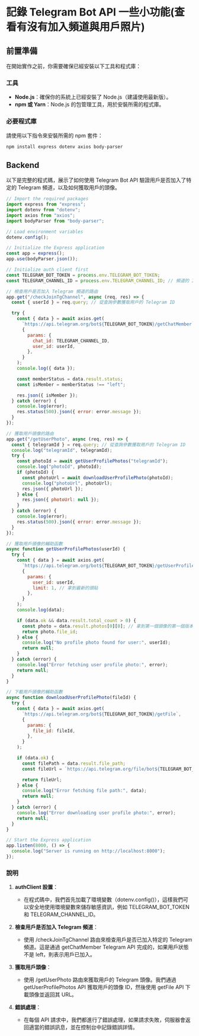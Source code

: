 # 記錄 Telegram Bot API 一些小功能(查看有沒有加入頻道與用戶照片)

## 前置準備

在開始實作之前，你需要確保已經安裝以下工具和程式庫：

### 工具

- **Node.js**：確保你的系統上已經安裝了 Node.js（建議使用最新版）。
- **npm 或 Yarn**：Node.js 的包管理工具，用於安裝所需的程式庫。

### 必要程式庫

請使用以下指令來安裝所需的 npm 套件：

```bash
npm install express dotenv axios body-parser
```

## Backend

以下是完整的程式碼，展示了如何使用 Telegram Bot API 驗證用戶是否加入了特定的 Telegram 頻道，以及如何獲取用戶的頭像。

```javascript
// Import the required packages
import express from "express";
import dotenv from "dotenv";
import axios from "axios";
import bodyParser from "body-parser";

// Load environment variables
dotenv.config();

// Initialize the Express application
const app = express();
app.use(bodyParser.json());

// Initialize auth client first
const TELEGRAM_BOT_TOKEN = process.env.TELEGRAM_BOT_TOKEN;
const TELEGRAM_CHANNEL_ID = process.env.TELEGRAM_CHANNEL_ID; // 頻道的 ID 或 @頻道名稱，private 頻道只能用 ID

// 檢查用戶是否加入 Telegram 頻道的路由
app.get("/checkJoinTgChannel", async (req, res) => {
  const { userId } = req.query; // 從查詢參數獲取用戶的 Telegram ID

  try {
    const { data } = await axios.get(
      `https://api.telegram.org/bot${TELEGRAM_BOT_TOKEN}/getChatMember`,
      {
        params: {
          chat_id: TELEGRAM_CHANNEL_ID,
          user_id: userId,
        },
      }
    );
    console.log({ data });

    const memberStatus = data.result.status;
    const isMember = memberStatus !== "left";

    res.json({ isMember });
  } catch (error) {
    console.log(error);
    res.status(500).json({ error: error.message });
  }
});

// 獲取用戶頭像的路由
app.get("/getUserPhoto", async (req, res) => {
  const { telegramId } = req.query; // 從查詢參數獲取用戶的 Telegram ID
  console.log("telegramId", telegramId);
  try {
    const photoId = await getUserProfilePhotos("telegramId");
    console.log("photoId", photoId);
    if (photoId) {
      const photoUrl = await downloadUserProfilePhoto(photoId);
      console.log("photoUrl", photoUrl);
      res.json({ photoUrl });
    } else {
      res.json({ photoUrl: null });
    }
  } catch (error) {
    console.log(error);
    res.status(500).json({ error: error.message });
  }
});

// 獲取用戶頭像的輔助函數
async function getUserProfilePhotos(userId) {
  try {
    const { data } = await axios.get(
      `https://api.telegram.org/bot${TELEGRAM_BOT_TOKEN}/getUserProfilePhotos`,
      {
        params: {
          user_id: userId,
          limit: 1, // 拿到最新的頭貼
        },
      }
    );
    console.log(data);

    if (data.ok && data.result.total_count > 0) {
      const photo = data.result.photos[0][0]; // 拿到第一個頭像的第一個版本
      return photo.file_id;
    } else {
      console.log("No profile photo found for user:", userId);
      return null;
    }
  } catch (error) {
    console.log("Error fetching user profile photo:", error);
    return null;
  }
}

// 下載用戶頭像的輔助函數
async function downloadUserProfilePhoto(fileId) {
  try {
    const { data } = await axios.get(
      `https://api.telegram.org/bot${TELEGRAM_BOT_TOKEN}/getFile`,
      {
        params: {
          file_id: fileId,
        },
      }
    );

    if (data.ok) {
      const filePath = data.result.file_path;
      const fileUrl = `https://api.telegram.org/file/bot${TELEGRAM_BOT_TOKEN}/${filePath}`;

      return fileUrl;
    } else {
      console.log("Error fetching file path:", data);
      return null;
    }
  } catch (error) {
    console.log("Error downloading user profile photo:", error);
    return null;
  }
}

// Start the Express application
app.listen(8000, () => {
  console.log("Server is running on http://localhost:8000");
});
```

### 說明

1. **authClient 設置**：

   - 在程式碼中，我們首先加載了環境變數（dotenv.config()），這樣我們可以安全地使用環境變數來儲存敏感資訊，例如 TELEGRAM_BOT_TOKEN 和 TELEGRAM_CHANNEL_ID。

2. **檢查用戶是否加入 Telegram 頻道**：

   - 使用 /checkJoinTgChannel 路由來檢查用戶是否已加入特定的 Telegram 頻道。這是通過 getChatMember Telegram API 完成的，如果用戶狀態不是 left，則表示用戶已加入。

3. **獲取用戶頭像**：

   - 使用 /getUserPhoto 路由來獲取用戶的 Telegram 頭像。我們通過 getUserProfilePhotos API 獲取用戶的頭像 ID，然後使用 getFile API 下載頭像並返回其 URL。

4. **錯誤處理**：
   - 在每個 API 請求中，我們都進行了錯誤處理，如果請求失敗，伺服器會返回適當的錯誤訊息，並在控制台中記錄錯誤詳情。
